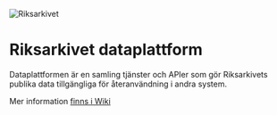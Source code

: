 ![Riksarkivet](https://sok.riksarkivet.se/Administration/Images/Layout/logo2.png)

# Riksarkivet dataplattform

Dataplattformen är en samling tjänster och APIer som gör Riksarkivets publika data tillgängliga för återanvändning i andra system.

Mer information [finns i Wiki](https://github.com/Riksarkivet/dataplattform/wiki) 
